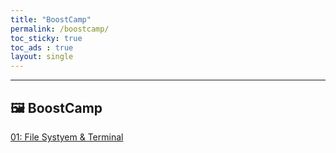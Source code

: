 ```yaml
---
title: "BoostCamp"
permalink: /boostcamp/
toc_sticky: true
toc_ads : true
layout: single
---
```

  

---
##  🖼 **BoostCamp**  
  
[01: File Systyem & Terminal](https://huniii32.github.io/boostcamp/precourse-01)  